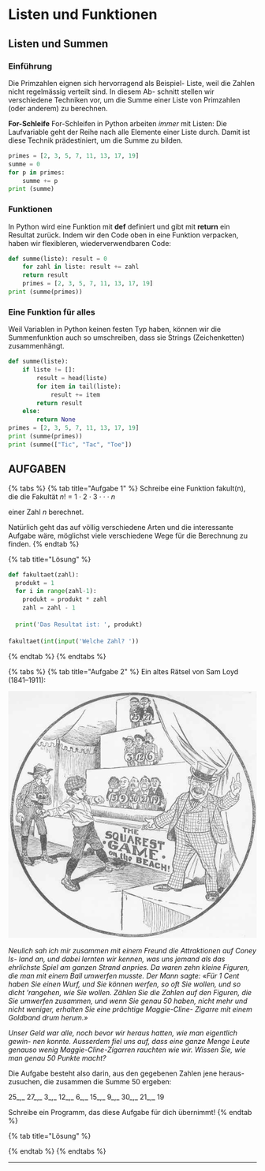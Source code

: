 # Listen und Funktionen

## Listen und Summen <a href="#listen-und-summen" id="listen-und-summen"></a>

### **Einführung**

Die Primzahlen eignen sich hervorragend als Beispiel- Liste, weil die Zahlen nicht regelmässig verteilt sind. In diesem Ab- schnitt stellen wir verschiedene Techniken vor, um die Summe einer Liste von Primzahlen (oder anderem) zu berechnen.

**For-Schleife** For-Schleifen in Python arbeiten _immer_ mit Listen: Die Laufvariable geht der Reihe nach alle Elemente einer Liste durch. Damit ist diese Technik prädestiniert, um die Summe zu bilden.

```python
primes = [2, 3, 5, 7, 11, 13, 17, 19]
summe = 0
for p in primes:
    summe += p
print (summe)
```

### **Funktionen**&#x20;

In Python wird eine Funktion mit **def** definiert und gibt mit **return** ein Resultat zurück. Indem wir den Code oben in eine Funktion verpacken, haben wir flexibleren, wiederverwendbaren Code:

```python
def summe(liste): result = 0
    for zahl in liste: result += zahl
    return result
    primes = [2, 3, 5, 7, 11, 13, 17, 19]
print (summe(primes))
```

### **Eine Funktion für alles**

Weil Variablen in Python keinen festen Typ haben, können wir die Summenfunktion auch so umschreiben, dass sie Strings (Zeichenketten) zusammenhängt.

```python
def summe(liste):
    if liste != []:
        result = head(liste)
        for item in tail(liste):
            result += item
        return result
    else:
        return None
primes = [2, 3, 5, 7, 11, 13, 17, 19]
print (summe(primes))
print (summe(["Tic", "Tac", "Toe"])
```

## **AUFGABEN**

{% tabs %}
{% tab title="Aufgabe 1" %}
Schreibe eine Funktion fakult(n), die die Fakultät _n_! = 1 _·_ 2 _·_ 3 _· · · n_

einer Zahl _n_ berechnet.

Natürlich geht das auf völlig verschiedene Arten und die interessante Aufgabe wäre, möglichst viele verschiedene Wege für die Berechnung zu finden.
{% endtab %}

{% tab title="Lösung" %}
```python
def fakultaet(zahl):
  produkt = 1
  for i in range(zahl-1):
    produkt = produkt * zahl
    zahl = zahl - 1

  print('Das Resultat ist: ', produkt)

fakultaet(int(input('Welche Zahl? '))
```
{% endtab %}
{% endtabs %}

{% tabs %}
{% tab title="Aufgabe 2" %}
Ein altes Rätsel von Sam Loyd (1841–1911):



![](../../../.gitbook/assets/0)

_Neulich sah ich mir zusammen mit einem Freund die Attraktionen auf Coney Is- land an, und dabei lernten wir kennen, was uns jemand als das ehrlichste Spiel am ganzen Strand anpries. Da waren zehn kleine Figuren, die man mit einem Ball umwerfen musste. Der Mann sagte: «Für 1 Cent haben Sie einen Wurf, und Sie können werfen, so oft Sie wollen, und so dicht ’rangehen, wie Sie wollen. Zählen Sie die Zahlen auf den Figuren, die Sie umwerfen zusammen, und wenn Sie genau 50 haben, nicht mehr und nicht weniger, erhalten Sie eine prächtige Maggie-Cline- Zigarre mit einem Goldband drum herum.»_

_Unser Geld war alle, noch bevor wir heraus hatten, wie man eigentlich gewin- nen konnte. Ausserdem fiel uns auf, dass eine ganze Menge Leute genauso wenig Maggie-Cline-Zigarren rauchten wie wir. Wissen Sie, wie man genau 50 Punkte macht?_

Die Aufgabe besteht also darin, aus den gegebenen Zahlen jene heraus- zusuchen, die zusammen die Summe 50 ergeben:

25_,_ 27_,_ 3_,_ 12_,_ 6_,_ 15_,_ 9_,_ 30_,_ 21_,_ 19

Schreibe ein Programm, das diese Aufgabe für dich übernimmt!
{% endtab %}

{% tab title="Lösung" %}

{% endtab %}
{% endtabs %}

****
